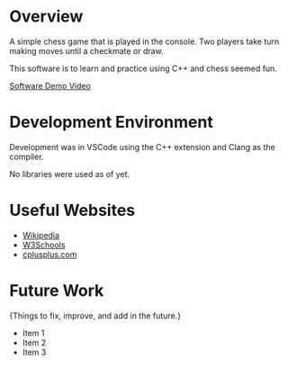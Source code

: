 # Overview

A simple chess game that is played in the console. Two players take turn making moves until a checkmate or draw.

This software is to learn and practice using C++ and chess seemed fun.

[Software Demo Video](http://youtube.link.goes.here)

# Development Environment

Development was in VSCode using the C++ extension and Clang as the compiler.

No libraries were used as of yet.

# Useful Websites

- [Wikipedia](https://en.wikipedia.org/wiki/C%2B%2B)
- [W3Schools](https://www.w3schools.com/cpp/)
- [cplusplus.com](https://cplusplus.com/reference/stl/)

# Future Work

{Things  to fix, improve, and add in the future.}

- Item 1
- Item 2
- Item 3